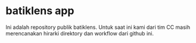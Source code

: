 
# batiklens app

Ini adalah repository publik batiklens. Untuk saat ini kami dari tim CC masih merencanakan hirarki direktory dan workflow dari github ini.
 
